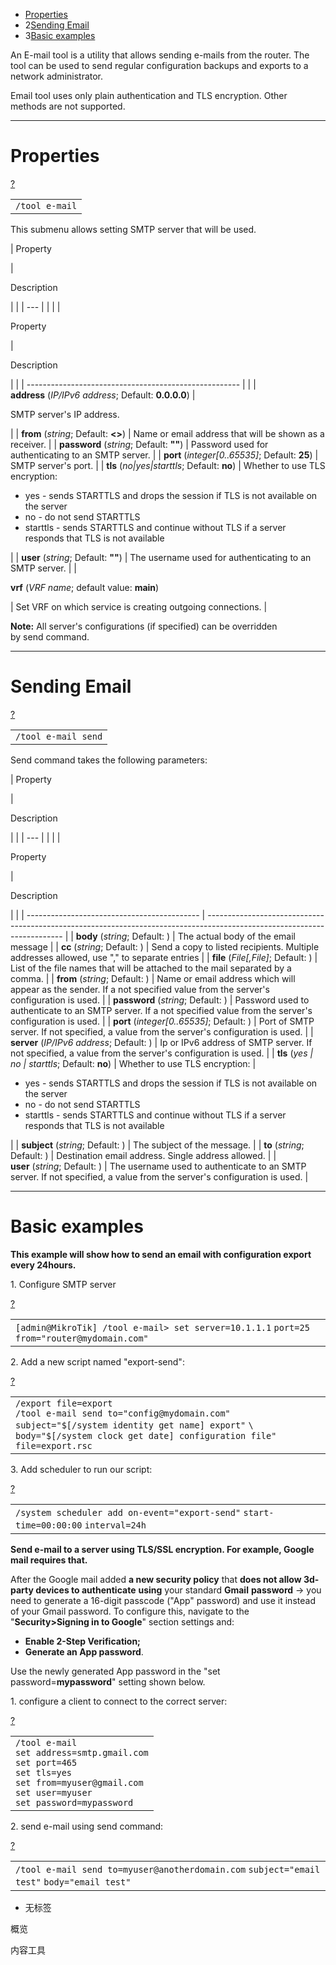 -   [Properties](https://help.mikrotik.com/docs/display/ROS/E-mail#Email-Properties)
-   2[Sending Email](https://help.mikrotik.com/docs/display/ROS/E-mail#Email-SendingEmail)
-   3[Basic examples](https://help.mikrotik.com/docs/display/ROS/E-mail#Email-Basicexamples)

An E-mail tool is a utility that allows sending e-mails from the router. The tool can be used to send regular configuration backups and exports to a network administrator.

Email tool uses only plain authentication and TLS encryption. Other methods are not supported.

___

# Properties

[?](https://help.mikrotik.com/docs/display/ROS/E-mail#)

<table border="0" cellpadding="0" cellspacing="0"><tbody><tr><td class="code"><div class="container" title="Hint: double-click to select code"><div class="line number1 index0 alt2" data-bidi-marker="true"><code class="ros constants">/tool e-mail</code></div></div></td></tr></tbody></table>

This submenu allows setting SMTP server that will be used.

| 
Property

 | 

Description

|     |
| --- |  |
|     |

Property

 | 

Description

|                                                       |
| ----------------------------------------------------- |  |
| **address** (_IP/IPv6 address_; Default: **0.0.0.0**) |

SMTP server's IP address.

 |
| **from** (_string_; Default: **<>**) | Name or email address that will be shown as a receiver. |
| **password** (_string_; Default: **""**) | Password used for authenticating to an SMTP server. |
| **port** (_integer\[0..65535\]_; Default: **25**) | SMTP server's port. |
| **tls** (_no|yes|starttls_; Default: **no**) | Whether to use TLS encryption:

-   yes - sends STARTTLS and drops the session if TLS is not available on the server
-   no \- do not send STARTTLS
-   starttls \- sends STARTTLS and continue without TLS if a server responds that TLS is not available

 |
| **user** (_string_; Default: **""**) | The username used for authenticating to an SMTP server. |
| 

**vrf** (_VRF name_; default value: **main**)

 | Set VRF on which service is creating outgoing connections. |

  

**Note:** All server's configurations (if specified) can be overridden by send command.

___

# Sending Email

[?](https://help.mikrotik.com/docs/display/ROS/E-mail#)

<table border="0" cellpadding="0" cellspacing="0"><tbody><tr><td class="code"><div class="container" title="Hint: double-click to select code"><div class="line number1 index0 alt2" data-bidi-marker="true"><code class="ros constants">/tool e-mail </code><code class="ros functions">send</code></div></div></td></tr></tbody></table>

Send command takes the following parameters:

| 
Property

 | 

Description

|     |
| --- |  |
|     |

Property

 | 

Description

|                                             |
| ------------------------------------------- | ------------------------------------------------------------------------------------------------------------------------ |
| **body** (_string_; Default: )              | The actual body of the email message                                                                                     |
| **cc** (_string_; Default: )                | Send a copy to listed recipients. Multiple addresses allowed, use "," to separate entries                                |
| **file** (_File\[,File\]_; Default: )       | List of the file names that will be attached to the mail separated by a comma.                                           |
| **from** (_string_; Default: )              | Name or email address which will appear as the sender. If a not specified value from the server's configuration is used. |
| **password** (_string_; Default: )          | Password used to authenticate to an SMTP server. If a not specified value from the server's configuration is used.       |
| **port** (_integer\[0..65535\]_; Default: ) | Port of SMTP server. If not specified, a value from the server's configuration is used.                                  |
| **server** (_IP/IPv6 address_; Default: )   | Ip or IPv6 address of SMTP server. If not specified, a value from the server's configuration is used.                    |
| **tls** (_yes                               | no                                                                                                                       | starttls_; Default: **no**) | Whether to use TLS encryption: |

-   yes - sends STARTTLS and drops the session if TLS is not available on the server
-   no \- do not send STARTTLS
-   starttls \- sends STARTTLS and continue without TLS if a server responds that TLS is not available

 |
| **subject** (_string_; Default: ) | The subject of the message. |
| **to** (_string_; Default: ) | Destination email address. Single address allowed. |
| **user** (_string_; Default: ) | The username used to authenticate to an SMTP server. If not specified, a value from the server's configuration is used. |

___

# Basic examples

**This example will show how to send an email with configuration export every 24hours.**

1\. Configure SMTP server

[?](https://help.mikrotik.com/docs/display/ROS/E-mail#)

<table border="0" cellpadding="0" cellspacing="0"><tbody><tr><td class="code"><div class="container" title="Hint: double-click to select code"><div class="line number1 index0 alt2" data-bidi-marker="true"><code class="ros plain">[admin@MikroTik] </code><code class="ros constants">/tool e-mail&gt; </code><code class="ros functions">set </code><code class="ros value">server</code><code class="ros plain">=10.1.1.1</code> <code class="ros value">port</code><code class="ros plain">=25</code> <code class="ros value">from</code><code class="ros plain">=</code><code class="ros string">"router@mydomain.com"</code></div></div></td></tr></tbody></table>

2\. Add a new script named "export-send":

[?](https://help.mikrotik.com/docs/display/ROS/E-mail#)

<table border="0" cellpadding="0" cellspacing="0"><tbody><tr><td class="code"><div class="container" title="Hint: double-click to select code"><div class="line number1 index0 alt2" data-bidi-marker="true"><code class="ros constants">/</code><code class="ros functions">export </code><code class="ros value">file</code><code class="ros plain">=export</code></div><div class="line number2 index1 alt1" data-bidi-marker="true"><code class="ros constants">/tool e-mail </code><code class="ros functions">send </code><code class="ros value">to</code><code class="ros plain">=</code><code class="ros string">"config@mydomain.com"</code> <code class="ros value">subject</code><code class="ros plain">=</code><code class="ros string">"$[/system identity get name] export"</code> <code class="ros plain">\</code></div><div class="line number3 index2 alt2" data-bidi-marker="true"><code class="ros value">body</code><code class="ros plain">=</code><code class="ros string">"$[/system clock get date] configuration file"</code> <code class="ros value">file</code><code class="ros plain">=export.rsc</code></div></div></td></tr></tbody></table>

3\. Add scheduler to run our script:

[?](https://help.mikrotik.com/docs/display/ROS/E-mail#)

<table border="0" cellpadding="0" cellspacing="0"><tbody><tr><td class="code"><div class="container" title="Hint: double-click to select code"><div class="line number1 index0 alt2" data-bidi-marker="true"><code class="ros constants">/system scheduler </code><code class="ros functions">add </code><code class="ros value">on-event</code><code class="ros plain">=</code><code class="ros string">"export-send"</code> <code class="ros value">start-time</code><code class="ros plain">=00:00:00</code> <code class="ros value">interval</code><code class="ros plain">=24h</code></div></div></td></tr></tbody></table>

  

**Send e-mail to a server using TLS/SSL encryption. For example, Google mail requires that.**

After the Google mail added **a new security policy** that **does not allow 3d-party devices to authenticate** **using** your standard **Gmail** **password** → you need to generate a 16-digit passcode ("App" password) and use it instead of your Gmail password. To configure this, navigate to the "**Security>Signing in to Google**" section settings and:

-   **Enable 2-Step Verification;**
-   **Generate an App password**.

Use the newly generated App password in the "set password=**mypassword**" setting shown below.

1\. configure a client to connect to the correct server:

[?](https://help.mikrotik.com/docs/display/ROS/E-mail#)

<table border="0" cellpadding="0" cellspacing="0"><tbody><tr><td class="code"><div class="container" title="Hint: double-click to select code"><div class="line number1 index0 alt2" data-bidi-marker="true"><code class="ros constants">/tool e-mail</code></div><div class="line number2 index1 alt1" data-bidi-marker="true"><code class="ros functions">set </code><code class="ros value">address</code><code class="ros plain">=smtp.gmail.com</code></div><div class="line number3 index2 alt2" data-bidi-marker="true"><code class="ros functions">set </code><code class="ros value">port</code><code class="ros plain">=465</code></div><div class="line number4 index3 alt1" data-bidi-marker="true"><code class="ros functions">set </code><code class="ros value">tls</code><code class="ros plain">=yes</code></div><div class="line number5 index4 alt2" data-bidi-marker="true"><code class="ros functions">set </code><code class="ros value">from</code><code class="ros plain">=myuser@gmail.com</code></div><div class="line number6 index5 alt1" data-bidi-marker="true"><code class="ros functions">set </code><code class="ros value">user</code><code class="ros plain">=myuser</code></div><div class="line number7 index6 alt2" data-bidi-marker="true"><code class="ros functions">set </code><code class="ros value">password</code><code class="ros plain">=mypassword</code></div></div></td></tr></tbody></table>

2\. send e-mail using send command:

[?](https://help.mikrotik.com/docs/display/ROS/E-mail#)

<table border="0" cellpadding="0" cellspacing="0"><tbody><tr><td class="code"><div class="container" title="Hint: double-click to select code"><div class="line number1 index0 alt2" data-bidi-marker="true"><code class="ros constants">/tool e-mail </code><code class="ros functions">send </code><code class="ros value">to</code><code class="ros plain">=myuser@anotherdomain.com</code> <code class="ros value">subject</code><code class="ros plain">=</code><code class="ros string">"email test"</code> <code class="ros value">body</code><code class="ros plain">=</code><code class="ros string">"email test"</code></div></div></td></tr></tbody></table>

-   无标签

概览

内容工具